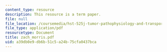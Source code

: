 ```yaml
---
content_type: resource
description: This resource is a term paper.
file: null
file_location: /coursemedia/hst-525j-tumor-pathophysiology-and-transport-phenomena-fall-2005/a39db0e9db6b51c5a24b75cfa0437bca_zach_morris.pdf
file_type: application/pdf
resourcetype: Document
title: zach_morris.pdf
uid: a39db0e9-db6b-51c5-a24b-75cfa0437bca
---
```

